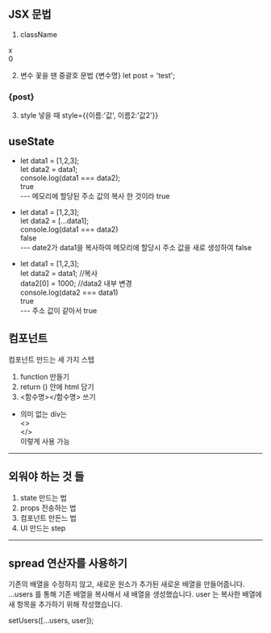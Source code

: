 ## JSX 문법
1. className

<div class="APP"></div> x
<div className="APP"></div> 0

2. 변수 꽃을 땐 중괄호 문법 {변수명}
let post = 'test';   
<h3 id={post}>{post}</h3>   

3. style 넣을 때
 style={{이름:'값', 이름2:'값2'}}

## useState

- let data1 = [1,2,3];   
let data2 = data1;   
console.log(data1 === data2);   
true   
--- 메모리에 할당된 주소 값의 복사 한 것이라 true   

- let data1 = [1,2,3];   
let data2 = [...data1];   
console.log(data1 === data2)   
false   
--- date2가 data1을 복사하여 메모리에 할당시 주소 값을 새로 생성하여 false   

 
- let data1 = [1,2,3];   
let data2 = data1;  //복사   
data2[0] = 1000;  //data2 내부 변경   
console.log(data2 === data1)   
true   
--- 주소 값이 같아서 true   


## 컴포넌트
컴포넌트 만드는 세 가지 스텝   
1. function 만들기   
2. return () 안에 html 담기   
3. <함수명></함수명> 쓰기   

- 의미 없는 div는   
<>   
</>   
이렇게 사용 가능   

--- 

## 외워야 하는 것 들   
1. state 만드는 법   
2. props 전송하는 법   
3. 컴포넌트 만든느 법   
4. UI 만드는 step   

--- 


## spread 연산자를 사용하기   
기존의 배열을 수정하지 않고, 새로운 원소가 추가된 새로운 배열을 만들어줍니다.
...users 를 통해 기존 배열을 복사해서 새 배열을 생성했습니다.
user 는 복사한 배열에 새 항목을 추가하기 위해 작성했습니다.   

setUsers([...users, user]);   
